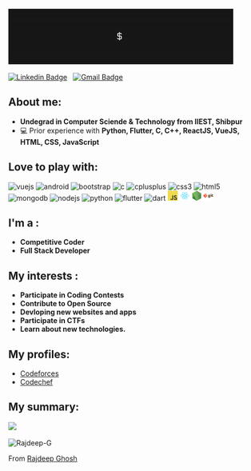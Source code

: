 ![me](https://raw.githubusercontent.com/Rajdeep-G/Rajdeep-G/main/icon/header.gif)


[![Linkedin Badge](https://img.shields.io/badge/-Rajdeep-blue?style=for-the-badge-square&logo=Linkedin&logoColor=white&link=https://www.linkedin.com/in/rajdeep-ghosh-b518bb1b1/)](https://www.linkedin.com/in/rajdeep-ghosh-b518bb1b1/) &nbsp; [![Gmail Badge](https://img.shields.io/badge/-ghoshrajdeep2000@gmail.com-c14438?style=for-the-badge-square&logo=Gmail&logoColor=white&link=mailto:ghoshrajdeep2000@gmail.com)](mailto:ghoshrajdeep2000@gmail.com)
<!--
**Rajdeep-G/Rajdeep-G** is a ✨ _special_ ✨ repository because its `README.md` (this file) appears on your GitHub profile.

Here are some ideas to get you started:

- 🔭 I’m currently working on ...
- 🌱 I’m currently learning ...
- 👯 I’m looking to collaborate on ...
- 🤔 I’m looking for help with ...
- 💬 Ask me about ...
- 📫 How to reach me: ...
- 😄 Pronouns: ...
- ⚡ Fun fact: ...
-->
## About me:
 - **Undegrad in Computer Sciende & Technology from IIEST, Shibpur** 
 - 💻 Prior experience with **Python, Flutter, C, C++, ReactJS, VueJS, HTML, CSS, JavaScript**
## Love to play with:
<p align="left">
 <img src="https://devicons.github.io/devicon/devicon.git/icons/vuejs/vuejs-original-wordmark.svg" alt="vuejs" width="20" height="20"/> 
 <img src="https://devicons.github.io/devicon/devicon.git/icons/android/android-original-wordmark.svg" alt="android" width="20" height="20"/> 
 <img src="https://devicons.github.io/devicon/devicon.git/icons/bootstrap/bootstrap-plain.svg" alt="bootstrap" width="20" height="20"/> 
 <img src="https://devicons.github.io/devicon/devicon.git/icons/c/c-original.svg" alt="c" width="20" height="20"/> 
 <img src="https://devicons.github.io/devicon/devicon.git/icons/cplusplus/cplusplus-original.svg" alt="cplusplus" width="20" height="20"/> 
 <img src="https://devicons.github.io/devicon/devicon.git/icons/css3/css3-original-wordmark.svg" alt="css3" width="20" height="20"/> 
 <img src="https://devicons.github.io/devicon/devicon.git/icons/html5/html5-original-wordmark.svg" alt="html5" width="20" height="20"/> 
 <img src="https://devicons.github.io/devicon/devicon.git/icons/mongodb/mongodb-original-wordmark.svg" alt="mongodb" width="20" height="20"/> 
 <img src="https://devicons.github.io/devicon/devicon.git/icons/nodejs/nodejs-original-wordmark.svg" alt="nodejs" width="20" height="20"/> 
 <img src="https://devicons.github.io/devicon/devicon.git/icons/python/python-original-wordmark.svg" alt="python" width="20" height="20"/> 
 <img src="https://cdn.jsdelivr.net/npm/simple-icons@3.1.0/icons/flutter.svg" alt="flutter" width="20" height="20"/> 
 <img src="https://cdn.jsdelivr.net/npm/simple-icons@3.1.0/icons/dart.svg" alt="dart" width="20" height="20"/>
 <img height="20" width="20" src="https://raw.githubusercontent.com/github/explore/80688e429a7d4ef2fca1e82350fe8e3517d3494d/topics/javascript/javascript.png">
 <img height="20" width="20" src="https://raw.githubusercontent.com/github/explore/80688e429a7d4ef2fca1e82350fe8e3517d3494d/topics/react/react.png">
 <img height="20" width="20" src="https://raw.githubusercontent.com/github/explore/80688e429a7d4ef2fca1e82350fe8e3517d3494d/topics/nodejs/nodejs.png">
 <img height="20" width="20" src="https://raw.githubusercontent.com/github/explore/80688e429a7d4ef2fca1e82350fe8e3517d3494d/topics/git/git.png"></p>

## I'm a :
 - **Competitive Coder**
 - **Full Stack Developer**


##  My interests :
 - **Participate in Coding Contests**
 - **Contribute to Open Source**
 - **Devloping new websites and apps**
 - **Participate in CTFs**
 - **Learn about new technologies.** 

## My profiles:
 - <a href="https://codeforces.com/profile/Rajdeep2k" target="blank">Codeforces</a>
 - <a href="https://www.codechef.com/users/raj_deep19" target="blank">Codechef</a>
 

## My summary:

<p align="left">
<img src="https://github-readme-stats.vercel.app/api?username=Rajdeep-G&&show_icons=true&title_color=000000&icon_color=ccccccf&text_color=000000&bg_color=ffffff" width="50%"/>
</p>

<p align="left"> <img src="https://komarev.com/ghpvc/?username=Rajdeep-G" alt="Rajdeep-G" /> </p>

From [Rajdeep Ghosh](https://github.com/Rajdeep-G)

